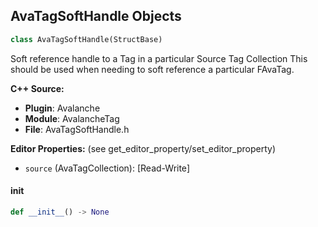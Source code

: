 ## AvaTagSoftHandle Objects

```python
class AvaTagSoftHandle(StructBase)
```

Soft reference handle to a Tag in a particular Source Tag Collection
This should be used when needing to soft reference a particular FAvaTag.

**C++ Source:**

- **Plugin**: Avalanche
- **Module**: AvalancheTag
- **File**: AvaTagSoftHandle.h

**Editor Properties:** (see get_editor_property/set_editor_property)

- ``source`` (AvaTagCollection):  [Read-Write]

<a id="unreal.AvaTagSoftHandle.__init__"></a>

#### __init__

```python
def __init__() -> None
```

<a id="unreal.DynamicMeshChangeInfo"></a>